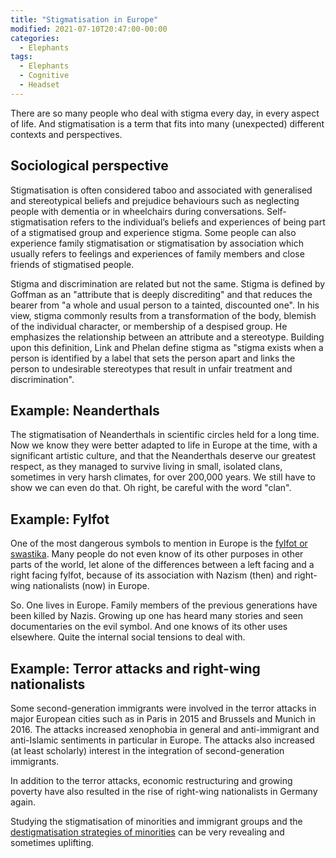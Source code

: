 ```yaml
---
title: "Stigmatisation in Europe"
modified: 2021-07-10T20:47:00-00:00
categories:
  - Elephants
tags:
  - Elephants
  - Cognitive
  - Headset
---
```


There are so many people who deal with stigma every day, in every aspect of life. And stigmatisation is a term that fits into many (unexpected) different contexts and perspectives. 

## Sociological perspective

Stigmatisation is often considered taboo and associated with generalised and stereotypical beliefs and prejudice behaviours such as neglecting people with dementia or in wheelchairs during conversations. Self-stigmatisation refers to the individual’s beliefs and experiences of being part of a stigmatised group and experience stigma. Some people can also experience family stigmatisation or stigmatisation by association which usually refers to feelings and experiences of family members and close friends of stigmatised people.

Stigma and discrimination are related but not the same. Stigma is defined by Goffman as an "attribute that is deeply discrediting" and that reduces the bearer from "a whole and usual person to a tainted, discounted one". In his view, stigma commonly results from a transformation of the body, blemish of the individual character, or membership of a despised group. He emphasizes the relationship between an attribute and a stereotype. Building upon this definition, Link and Phelan define stigma as "stigma exists when a person is identified by a label that sets the person apart and links the person to undesirable stereotypes that result in unfair treatment and discrimination".

## Example: Neanderthals

The stigmatisation of Neanderthals in scientific circles held for a long time. Now we know they were better adapted to life in Europe at the time, with a significant artistic culture, and that the Neanderthals deserve our greatest respect, as they managed to survive living in small, isolated clans, sometimes in very harsh climates, for over 200,000 years. We still have to show we can even do that. Oh right, be careful with the word "clan".

## Example: Fylfot

One of the most dangerous symbols to mention in Europe is the [fylfot or swastika](https://en.wikipedia.org/wiki/Swastika#Meaning). Many people do not even know of its other purposes in other parts of the world, let alone of the differences between a left facing and a right facing fylfot, because of its association with Nazism (then) and right-wing nationalists (now) in Europe. 

So. One lives in Europe. Family members of the previous generations have been killed by Nazis. Growing up one has heard many stories and seen documentaries on the evil symbol. And one knows of its other uses elsewhere. Quite the internal social tensions to deal with.

## Example: Terror attacks and right-wing nationalists

Some second-generation immigrants were involved in the terror attacks in major European cities such as in Paris in 2015 and Brussels and Munich in 2016. The attacks increased xenophobia in general and anti-immigrant and anti-Islamic sentiments in particular in Europe. The attacks also increased (at least scholarly) interest in the integration of second-generation immigrants.

In addition to the terror attacks, economic restructuring and growing poverty have also resulted in the rise of right-wing nationalists in Germany again. 

Studying the stigmatisation of minorities and immigrant groups and the [destigmatisation strategies of minorities](https://duckduckgo.com/?q=destigmatisation+strategies+of+minorities&t=ffnt&ia=web) can be very revealing and sometimes uplifting.





